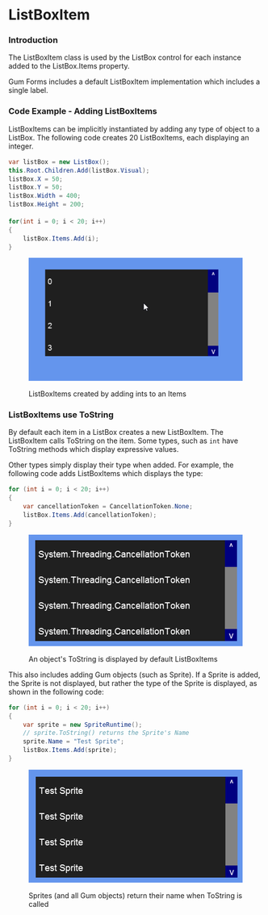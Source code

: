 # ListBoxItem

### Introduction

The ListBoxItem class is used by the ListBox control for each instance added to the ListBox.Items property.

Gum Forms includes a default ListBoxItem implementation which includes a single label.

### Code Example - Adding ListBoxItems

ListBoxItems can be implicitly instantiated by adding any type of object to a ListBox. The following code creates 20 ListBoxItems, each displaying an integer.

```csharp
var listBox = new ListBox();
this.Root.Children.Add(listBox.Visual);
listBox.X = 50;
listBox.Y = 50;
listBox.Width = 400;
listBox.Height = 200;

for(int i = 0; i < 20; i++)
{
    listBox.Items.Add(i);
}
```

<figure><img src="../../../../.gitbook/assets/09_09 13 40.gif" alt=""><figcaption><p>ListBoxItems created by adding ints to an Items</p></figcaption></figure>

### ListBoxItems use ToString

By default each item in a ListBox creates a new ListBoxItem. The ListBoxItem calls ToString on the item. Some types, such as `int` have ToString methods which display expressive values.

Other types simply display their type when added. For example, the following code adds ListBoxItems which displays the type:

```csharp
for (int i = 0; i < 20; i++)
{
    var cancellationToken = CancellationToken.None;
    listBox.Items.Add(cancellationToken);
}
```

<figure><img src="../../../../.gitbook/assets/image (1) (1) (1) (1) (1) (1) (1) (1) (1) (1) (1) (1) (1) (1) (1).png" alt=""><figcaption><p>An object's ToString is displayed by default ListBoxItems</p></figcaption></figure>

This also includes adding Gum objects (such as Sprite). If a Sprite is added, the Sprite is not displayed, but rather the type of the Sprite is displayed, as shown in the following code:

```csharp
for (int i = 0; i < 20; i++)
{
    var sprite = new SpriteRuntime();
    // sprite.ToString() returns the Sprite's Name
    sprite.Name = "Test Sprite";
    listBox.Items.Add(sprite);
}
```

<figure><img src="../../../../.gitbook/assets/image (1) (1) (1) (1) (1) (1) (1) (1) (1) (1) (1) (1) (1) (1) (1) (1).png" alt=""><figcaption><p>Sprites (and all Gum objects) return their name when ToString is called</p></figcaption></figure>

